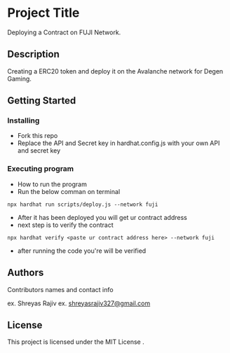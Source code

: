# Project Title

Deploying a Contract on FUJI Network.

## Description

Creating  a ERC20 token and deploy it on the Avalanche network for Degen Gaming.

## Getting Started

### Installing

* Fork this repo
* Replace the API and Secret key in hardhat.config.js with your own API and secret key

### Executing program

* How to run the program
* Run the below comman on terminal
```
npx hardhat run scripts/deploy.js --network fuji
```
* After it has been deployed you will get ur contract address
* next step is to verify the contract
 ```
 npx hardhat verify <paste ur contract address here> --network fuji
```
* after running the code you're will be verified



## Authors

Contributors names and contact info

ex. Shreyas Rajiv 
ex. shreyasrajiv327@gmail.com


## License

This project is licensed under the MIT License .
